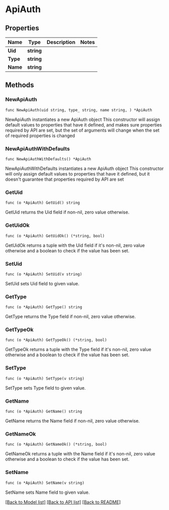 # ApiAuth

## Properties

Name | Type | Description | Notes
------------ | ------------- | ------------- | -------------
**Uid** | **string** |  | 
**Type** | **string** |  | 
**Name** | **string** |  | 

## Methods

### NewApiAuth

`func NewApiAuth(uid string, type_ string, name string, ) *ApiAuth`

NewApiAuth instantiates a new ApiAuth object
This constructor will assign default values to properties that have it defined,
and makes sure properties required by API are set, but the set of arguments
will change when the set of required properties is changed

### NewApiAuthWithDefaults

`func NewApiAuthWithDefaults() *ApiAuth`

NewApiAuthWithDefaults instantiates a new ApiAuth object
This constructor will only assign default values to properties that have it defined,
but it doesn't guarantee that properties required by API are set

### GetUid

`func (o *ApiAuth) GetUid() string`

GetUid returns the Uid field if non-nil, zero value otherwise.

### GetUidOk

`func (o *ApiAuth) GetUidOk() (*string, bool)`

GetUidOk returns a tuple with the Uid field if it's non-nil, zero value otherwise
and a boolean to check if the value has been set.

### SetUid

`func (o *ApiAuth) SetUid(v string)`

SetUid sets Uid field to given value.


### GetType

`func (o *ApiAuth) GetType() string`

GetType returns the Type field if non-nil, zero value otherwise.

### GetTypeOk

`func (o *ApiAuth) GetTypeOk() (*string, bool)`

GetTypeOk returns a tuple with the Type field if it's non-nil, zero value otherwise
and a boolean to check if the value has been set.

### SetType

`func (o *ApiAuth) SetType(v string)`

SetType sets Type field to given value.


### GetName

`func (o *ApiAuth) GetName() string`

GetName returns the Name field if non-nil, zero value otherwise.

### GetNameOk

`func (o *ApiAuth) GetNameOk() (*string, bool)`

GetNameOk returns a tuple with the Name field if it's non-nil, zero value otherwise
and a boolean to check if the value has been set.

### SetName

`func (o *ApiAuth) SetName(v string)`

SetName sets Name field to given value.



[[Back to Model list]](../README.md#documentation-for-models) [[Back to API list]](../README.md#documentation-for-api-endpoints) [[Back to README]](../README.md)


